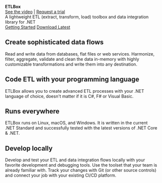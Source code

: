 <style type="text/css">
.sideaffix
{
    visibility: collapse !important;
}
.subnav
{
    visibility: collapse !important;
}
.anchorjs-link
{
    visibility: hidden !important;
}

@media (min-width: 768px) {
    .col-md-10 {
        width: 100% !important;
    }
    .container {
        width: 100% !important;
    }
    #autocollapse .navbar-header {
    margin-left: 80px !important;
    }

}

@media (min-width: 992px) {
    .col-md-10 {
        width: 100% !important;
    }
    .container {
        width: 100% !important;
    }
    #autocollapse .navbar-header {
    margin-left: 80px !important;
    }

}

@media (min-width: 1200px) {
    .container {
        width: 100% !important;
    }
    .col-md-10 {
        width: 100% !important;
    }
    #autocollapse .navbar-header {
    margin-left: 80px !important;
    }

}

</style>
<div class="hero">
  <div class="wrap">
    <div class="text">
      <strong>ETLBox</strong>
    </div>
    <div class="buttons-unit-small">
      <a class="version-link" href="https://www.youtube.com/watch?v=CsWZuRpl6PA"><i class="glyphicon glyphicon-film"></i>See the video</a><span> 
      | 
      </span><a class="github-link" href="https://etlbox.net/articles/buy/contact.html"><i class="glyphicon glyphicon-file"></i>Request a trial</a>
    </div>
    <div class="minitext">
    A lightweight ETL (extract, transform, load) toolbox and data integration library for .NET
    </div>
    <div class="buttons-unit">
      <a href="articles/overview.md" class="button"><i class="glyphicon glyphicon-pencil"></i>Getting Started</a>
      <a href="https://www.nuget.org/packages?q=etlbox" class="button"><i class="glyphicon glyphicon-download"></i>Download Latest</a>
    </div>
  </div>
</div>
<div class="key-section">
  <div class="container">
    <div class="row">
      <div class="col-md-8 col-md-offset-2 text-center">
        <i class="glyphicon glyphicon-random"></i>
        <section>
          <h2>Create sophisticated data flows</h2>
          <p class="lead">Read and write data from databases, flat files or web services. 
          Harmonize, filter, aggregate, validate and clean the data in-memory with 
          highly customizable transformations and write them into any destination. 
          </p>
        </section>
      </div>
    </div>
  </div>
</div>
<div class="counter-key-section">
  <div class="container">
    <div class="row">
      <div class="col-md-8 col-md-offset-2 text-center">
        <i class="glyphicon glyphicon-console"></i>
        <section>
          <h2>Code ETL with your programming language</h2>
          <p class="lead">ETLBox allows you to create advanced ETL processes with your .NET language of choice, 
          doesn't matter if it is C#, F# or Visual Basic.</p>
        </section>
      </div>
    </div>
  </div>
</div>
<div class="key-section">
  <div class="container">
    <div class="row">
      <div class="col-md-8 col-md-offset-2 text-center">
        <i class="glyphicon glyphicon-transfer"></i>
        <section>
          <h2>Runs everywhere</h2>
          <p class="lead">ETLBox runs on Linux, macOS, and Windows. It is written in the current .NET Standard
          and successfully tested with the latest versions of .NET Core & .NET. 
          </p>
        </section>
      </div>
    </div>
  </div>
</div>
<div class="counter-key-section">
  <div class="container content">
    <div class="row">
      <div class="col-md-8 col-md-offset-2 text-center">
        <i class="glyphicon glyphicon-home"></i>
        <section>
          <h2>Develop locally</h2>
          <p class="lead">Develop and test your ETL and data integration flows locally with your favorite development and debugging tools.
          Use the toolset that your team is already familiar with. Track your changes with Git (or other source controls)
          and connect your job with your existing CI/CD platform.</p>
        </section>
      </div>
    </div>
  </div>
</div>